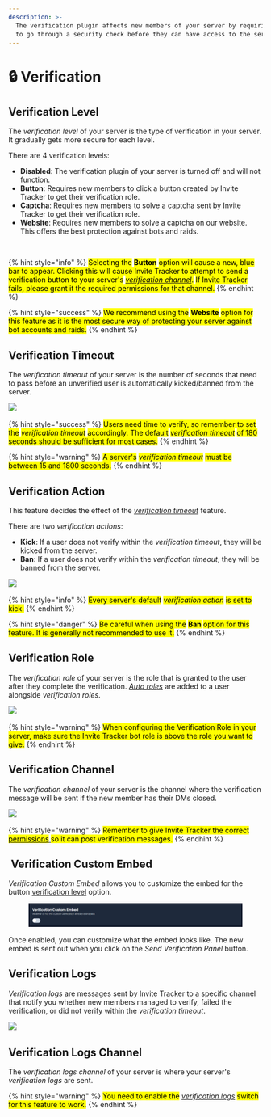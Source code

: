 ```yaml
---
description: >-
  The verification plugin affects new members of your server by requiring them
  to go through a security check before they can have access to the server.
---
```


# 🔒 Verification

## Verification Level

The _verification level_ of your server is the type of verification in your server. It gradually gets more secure for each level.

There are 4 verification levels:

* **Disabled**: The verification plugin of your server is turned off and will not function.
* **Button**: Requires new members to click a button created by Invite Tracker to get their verification role.
* **Captcha**: Requires new members to solve a captcha sent by Invite Tracker to get their verification role.
* **Website**: Requires new members to solve a captcha on our website. This offers the best protection against bots and raids.

<div align="center" data-full-width="false"><img src="../../.gitbook/assets/Verification Level.png" alt=""></div>

{% hint style="info" %}
<mark style="color:$info;">Selecting the</mark> <mark style="color:$info;"></mark><mark style="color:$info;">**Button**</mark> <mark style="color:$info;"></mark><mark style="color:$info;">option will cause a new, blue bar to appear. Clicking this will cause Invite Tracker to attempt to send a verification button to your server's</mark> [_<mark style="color:$info;">verification channel</mark>_](verification.md#verification-channel)<mark style="color:$info;">.</mark> <mark style="color:$info;">If Invite Tracker fails, please grant it the required permissions for that channel.</mark>
{% endhint %}

{% hint style="success" %}
<mark style="color:$success;">We recommend using the</mark> <mark style="color:$success;"></mark><mark style="color:$success;">**Website**</mark> <mark style="color:$success;"></mark><mark style="color:$success;">option for this feature as it is the most secure way of protecting your server against bot accounts and raids.</mark>
{% endhint %}

## Verification Timeout

The _verification timeout_ of your server is the number of seconds that need to pass before an unverified user is automatically kicked/banned from the server.

![](<../../.gitbook/assets/Verification Timeout.png>)

{% hint style="success" %}
<mark style="color:$success;">Users need time to verify, so remember to set the</mark> <mark style="color:$success;"></mark>_<mark style="color:$success;">verification timeout</mark>_ <mark style="color:$success;"></mark><mark style="color:$success;">accordingly. The default</mark> <mark style="color:$success;"></mark>_<mark style="color:$success;">verification timeout</mark>_ <mark style="color:$success;"></mark><mark style="color:$success;">of 180 seconds should be sufficient for most cases.</mark>
{% endhint %}

{% hint style="warning" %}
<mark style="color:$warning;">A server's</mark> <mark style="color:$warning;"></mark>_<mark style="color:$warning;">verification timeout</mark>_ <mark style="color:$warning;"></mark><mark style="color:$warning;">must be between 15 and 1800 seconds.</mark>
{% endhint %}

## Verification Action

This feature decides the effect of the [_verification timeout_](verification.md#verification-timeout) feature.

There are two _verification actions_:

* **Kick**: If a user does not verify within the _verification timeout_, they will be kicked from the server.
* **Ban**: If a user does not verify within the _verification timeout_, they will be banned from the server.

![](<../../.gitbook/assets/Verification Action.png>)

{% hint style="info" %}
<mark style="color:$info;">Every server's default</mark> <mark style="color:$info;"></mark>_<mark style="color:$info;">verification action</mark>_ <mark style="color:$info;"></mark><mark style="color:$info;">is set to kick.</mark>
{% endhint %}

{% hint style="danger" %}
<mark style="color:$danger;">Be careful when using the</mark> <mark style="color:$danger;"></mark><mark style="color:$danger;">**Ban**</mark> <mark style="color:$danger;"></mark><mark style="color:$danger;">option for this feature. It is generally not recommended to use it.</mark>
{% endhint %}

## Verification Role

The _verification role_ of your server is the role that is granted to the user after they complete the verification. [_Auto roles_](administration.md#auto-roles) are added to a user alongside _verification roles_.

![](<../../.gitbook/assets/Verification Role.png>)

{% hint style="warning" %}
<mark style="color:$warning;">When configuring the Verification Role in your server, make sure the Invite Tracker bot role is above the role you want to give.</mark>
{% endhint %}

## Verification Channel

The _verification channel_ of your server is the channel where the verification message will be sent if the new member has their DMs closed.

![](<../../.gitbook/assets/Verification Channel (1).png>)

{% hint style="warning" %}
<mark style="color:$warning;">Remember to give Invite Tracker the correct</mark> [<mark style="color:$warning;">permissions</mark> ](../../faq.md#what-are-the-required-permissions-for-invite-tracker)<mark style="color:$warning;">so it can post verification messages.</mark>
{% endhint %}

## <img src="../../.gitbook/assets/premium.png" alt="" data-size="line"> Verification Custom Embed

_Verification Custom Embed_ allows you to customize the embed for the button [verification level](verification.md#verification-level) option.

<figure><img src="../../.gitbook/assets/image (2) (1).png" alt=""><figcaption></figcaption></figure>

Once enabled, you can customize what the embed looks like. The new embed is sent out when you click on the _Send Verification Panel_ button.

## Verification Logs

_Verification_ _logs_ are messages sent by Invite Tracker to a specific channel that notify you whether new members managed to verify, failed the verification, or did not verify within the _verification timeout_.

![](<../../.gitbook/assets/Verification Logs.png>)

## Verification Logs Channel

The _verification logs channel_ of your server is where your server's _verification logs_ are sent.

{% hint style="warning" %}
<mark style="color:$warning;">You need to enable the</mark> [_verification logs_](verification.md#verification-logs) <mark style="color:$warning;">switch for this feature to work.</mark>
{% endhint %}

